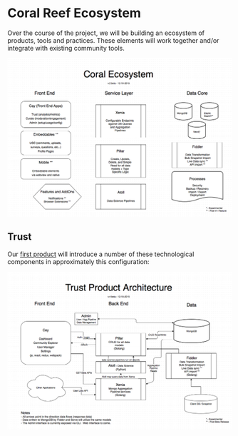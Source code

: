 # Coral Reef Ecosystem

Over the course of the project, we will be building an ecosystem of products, tools and practices. These elements will work together and/or integrate with existing community tools.

![Ecosystem Overview](coral-ecosystem-current.png)

## Trust

Our [first product](https://coralproject.net/first-product/) will introduce a number of these technological components in approximately this configuration:

![Trust Architecture](trust-product-architecture-current.png)

 
